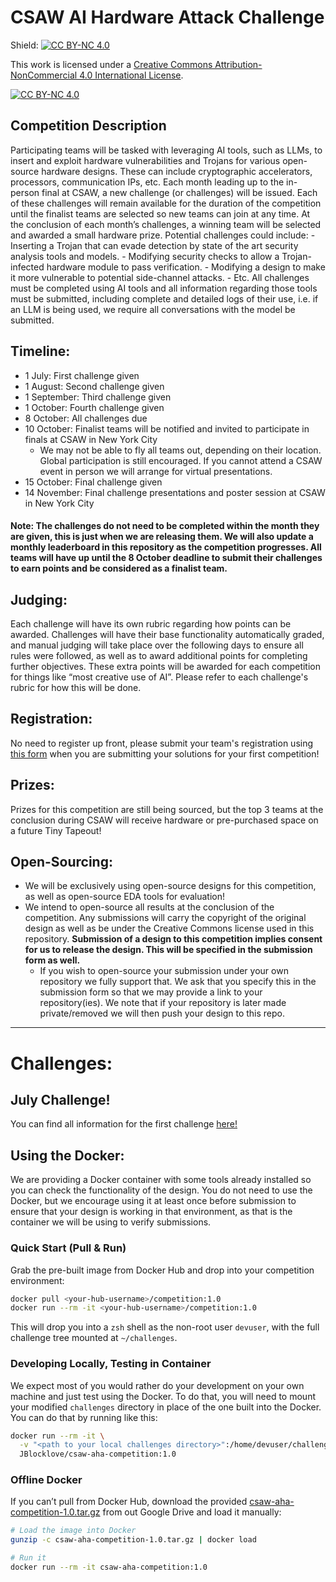 # CSAW AI Hardware Attack Challenge

Shield: [![CC BY-NC 4.0][cc-by-nc-shield]][cc-by-nc]

This work is licensed under a
[Creative Commons Attribution-NonCommercial 4.0 International License][cc-by-nc].

[![CC BY-NC 4.0][cc-by-nc-image]][cc-by-nc]

[cc-by-nc]: https://creativecommons.org/licenses/by-nc/4.0/
[cc-by-nc-image]: https://licensebuttons.net/l/by-nc/4.0/88x31.png
[cc-by-nc-shield]: https://img.shields.io/badge/License-CC%20BY--NC%204.0-lightgrey.svg

## Competition Description
Participating teams will be tasked with leveraging AI tools, such as LLMs, to insert and exploit hardware vulnerabilities and Trojans for various open-source hardware designs. These can include cryptographic accelerators, processors, communication IPs, etc. Each month leading up to the in-person final at CSAW, a new challenge (or challenges) will be issued. Each of these challenges will remain available for the duration of the competition until the finalist teams are selected so new teams can join at any time. At the conclusion of each month’s challenges, a winning team will be selected and awarded a small hardware prize. Potential challenges could include:
    - Inserting a Trojan that can evade detection by state of the art security analysis tools and models.
    - Modifying security checks to allow a Trojan-infected hardware module to pass verification.
    - Modifying a design to make it more vulnerable to potential side-channel attacks.
    - Etc.
All challenges must be completed using AI tools and all information regarding those tools must be submitted, including complete and detailed logs of their use, i.e. if an LLM is being used, we require all conversations with the model be submitted.

## Timeline:
- 1 July: First challenge given
- 1 August: Second challenge given
- 1 September: Third challenge given
- 1 October: Fourth challenge given
- 8 October: All challenges due
- 10 October: Finalist teams will be notified and invited to participate in finals at CSAW in New York City
    - We may not be able to fly all teams out, depending on their location. Global participation is still encouraged. If you cannot attend a CSAW event in person we will arrange for virtual presentations.
- 15 October: Final challenge given
- 14 November: Final challenge presentations and poster session at CSAW in New York City

#### Note: The challenges do not need to be completed within the month they are given, this is just when we are releasing them. We will also update a monthly leaderboard in this repository as the competition progresses. All teams will have up until the 8 October deadline to submit their challenges to earn points and be considered as a finalist team.

## Judging:
Each challenge will have its own rubric regarding how points can be awarded. Challenges will have their base functionality automatically graded, and manual judging will take place over the following days to ensure all rules were followed, as well as to award additional points for completing further objectives. These extra points will be awarded for each competition for things like “most creative use of AI”. Please refer to each challenge's rubric for how this will be done.

## Registration:
No need to register up front, please submit your team's registration using [this form](https://docs.google.com/forms/d/e/1FAIpQLSciLI2mEVj3aZ30QzYz1wToWwuoGoEVIB-mPer6PY_K603YYw/viewform?usp=header) when you are submitting your solutions for your first competition!

## Prizes:
Prizes for this competition are still being sourced, but the top 3 teams at the conclusion during CSAW will receive hardware or pre-purchased space on a future Tiny Tapeout!

## Open-Sourcing:
- We will be exclusively using open-source designs for this competition, as well as open-source EDA tools for evaluation!
- We intend to open-source all results at the conclusion of the competition. Any submissions will carry the copyright of the original design as well as be under the Creative Commons license used in this repository. **Submission of a design to this competition implies consent for us to release the design. This will be specified in the submission form as well.**
    - If you wish to open-source your submission under your own repository we fully support that. We ask that you specify this in the submission form so that we may provide a link to your repository(ies). We note that if your repository is later made private/removed we will then push your design to this repo.

---

# Challenges:

## July Challenge!
You can find all information for the first challenge [here!](./challenges/july_challenges)

## Using the Docker:
We are providing a Docker container with some tools already installed so you can check the functionality of the design. You do not need to use the Docker, but we encourage using it at least once before submission to ensure that your design is working in that environment, as that is the container we will be using to verify submissions.

### Quick Start (Pull & Run)

Grab the pre-built image from Docker Hub and drop into your competition environment:

```bash
docker pull <your-hub-username>/competition:1.0
docker run --rm -it <your-hub-username>/competition:1.0
```
This will drop you into a `zsh` shell as the non-root user `devuser`, with the full challenge tree mounted at `~/challenges`.

### Developing Locally, Testing in Container
We expect most of you would rather do your development on your own machine and just test using the Docker. To do that, you will need to mount your modified `challenges` directory in place of the one built into the Docker. You can do that by running like this:
```bash
docker run --rm -it \
  -v "<path to your local challenges directory>":/home/devuser/challenges \
  JBlocklove/csaw-aha-competition:1.0
```

### Offline Docker
If you can’t pull from Docker Hub, download the provided [csaw-aha-competition-1.0.tar.gz](https://drive.google.com/file/d/1CsJBnApkB9772kfkewy-NmKiUYKFg6qj/view?usp=sharing) from out Google Drive and load it manually:
```bash
# Load the image into Docker
gunzip -c csaw-aha-competition-1.0.tar.gz | docker load

# Run it
docker run --rm -it csaw-aha-competition:1.0
```
